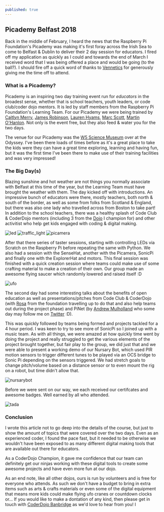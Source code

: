 ```yaml
---
published: true
---
```

## Picademy Belfast 2018

Back in the middle of February, I heard the news that the Raspberry Pi Foundation's Picademy was making it's first foray across the Irish Sea to come to Belfast & Dublin to deliver their 2 day session for educators. I fired off my application as quickly as I could and towards the end of March I received word that I was being offered a place and would be going (to the ball?). I should fire off a quick word of thanks to [Vennetics](http://www.vennetics.com/) for generously giving me the time off to attend.

### What is a Picademy?

Picademy is an inspiring two day training event run for _educators_ in the broadest sense, whether that is school teachers, youth leaders, or code club/coder dojo mentors. It is led by staff members from the Raspberry Pi Foundation's Learning Team. For our Picademy we were being trained by [Caitlyn Merry](https://twitter.com/caitlyn_merry), [James Robinson](https://twitter.com/LegoJames), [Lauren Hyams](https://twitter.com/lauren_hyams), [Marc Scott](https://twitter.com/Coding2Learn), [Martin O'Hanlon](https://twitter.com/martinohanlon). Not only is the event free, but they also feed & water you for the two days.

The venue for our Picademy was the [W5 Science Museum](https://twitter.com/W5atodyssey) over at the Odyssey. I've been there loads of times before as it's a great place to take the kids were they can have a great time exploring, learning and having fun, but it was the first time I've been there to make use of their training facilities and was very impressed!

### The Big Day(s)

Blazing sunshine and hot weather are not things you normally associate with Belfast at this time of the year, but the Learning Team must have brought the weather with them. The day kicked off with introductions. An impressive bunch of educators were there, mostly teachers, both north & south of the border, as well as some from folks from Scotland & England, but there was also one lady who travelled across from Boston to take part! In addition to the school teachers, there was a healthy splash of Code Club & CoderDojo mentors (including 3 from the [Dojo](https://twitter.com/CoderDojoBanb) I champion for) and other activitist who help get kids engaged with coding & digital making.

![led]({{site.baseurl}}/_posts/IMG_20180420_100803.jpg)
![traffic_light]({{site.baseurl}}/_posts/IMG_20180420_104708_1.jpg)
![picamera]({{site.baseurl}}/_posts/IMG_20180420_122158.jpg)

After that there series of taster sessions, starting with controlling LEDs via Scratch on the Raspberry Pi before repeating the same with Python. We also had a session with the SenseHat, another with the Picamera, SonicPi and finally one with the ExplorerHat and motors. This final session was finished with a quick creation session where teams could make use of some crafting material to make a creation of their own. Our group made an awesome flying saucer which randomly lowered and raised itself :D

![ufo]({{site.baseurl}}/_posts/IMG_20180420_153538.jpg)

The second day had some interesting talks about the benefits of open education as well as presentations/pitches from Code Club & CoderDojo (with [Rosa](https://twitter.com/RosaLanghammer) from the foundation travelling up to do that and also help teams out during the project phase) and PiNet (by [Andrew Mulholland](https://twitter.com/PiNetDev) who some day may follow me on [Twitter](https://twitter.com/KramKroc) :D).

This was quickly followed by teams being formed and projects tackled for a 4 hour period. I was keen to try to see more of SonicPi so I joined up with a music team. As with all things, we were amazed at how quickly time went by doing the project and really struggled to get the various elements of the project brought together, but fair play to the group, we did just that and we were able to present a working demo of our Nursary Bot, which used PIR motion sensors to trigger different tunes to be played via an OCS bridge to Sonic Pi depending on the sensors triggered. We had stretch goals to change pitch/volume based on a distance sensor or to even mount the rig on a robot, but time didn't allow that.

![nursarybot]({{site.baseurl}}/_posts/IMG_20180421_140458.jpg)

Before we were sent on our way, we each received our certifcates and awesome badges. Well earned by all who attended.

![tada]({{site.baseurl}}/_posts/IMG_20180421_152548_1.jpg)

### Conclusion

I wrote this article not to go deep into the details of the course, but just to show the amount of topics that were covered over the two days. Even as an experienced coder, I found the pace fast, but it needed to be otherwise we wouldn't have been exposed to as many different digital making tools that are available out there for educators. 

As a CoderDojo Champion, it gave me confidence that our team can definitely get our ninjas working with these digital tools to create some awesome projects and have even more fun at our dojo.

As an end note, like all other dojos, ours is run by volunteers and is free for everyone who attends. As such we don't have a budget to bring in extra items such as arts & crafts materials or even some of the digital equipment that means more kids could make flying ufo cranes or countdown clocks or... If you would like to make a dontation of any kind, then please get in touch with [CoderDojo Banbridge](coderdojo-banbridge.github.io) as we'd love to hear from you!
I
